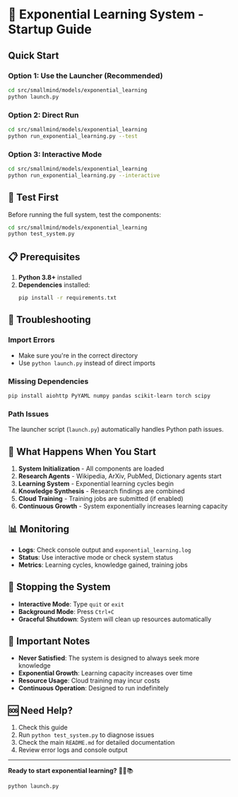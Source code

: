 # 🚀 Exponential Learning System - Startup Guide

## Quick Start

### Option 1: Use the Launcher (Recommended)
```bash
cd src/smallmind/models/exponential_learning
python launch.py
```

### Option 2: Direct Run
```bash
cd src/smallmind/models/exponential_learning
python run_exponential_learning.py --test
```

### Option 3: Interactive Mode
```bash
cd src/smallmind/models/exponential_learning
python run_exponential_learning.py --interactive
```

## 🧪 Test First

Before running the full system, test the components:

```bash
cd src/smallmind/models/exponential_learning
python test_system.py
```

## 📋 Prerequisites

1. **Python 3.8+** installed
2. **Dependencies** installed:
   ```bash
   pip install -r requirements.txt
   ```

## 🔧 Troubleshooting

### Import Errors
- Make sure you're in the correct directory
- Use `python launch.py` instead of direct imports

### Missing Dependencies
```bash
pip install aiohttp PyYAML numpy pandas scikit-learn torch scipy
```

### Path Issues
The launcher script (`launch.py`) automatically handles Python path issues.

## 🎯 What Happens When You Start

1. **System Initialization** - All components are loaded
2. **Research Agents** - Wikipedia, ArXiv, PubMed, Dictionary agents start
3. **Learning System** - Exponential learning cycles begin
4. **Knowledge Synthesis** - Research findings are combined
5. **Cloud Training** - Training jobs are submitted (if enabled)
6. **Continuous Growth** - System exponentially increases learning capacity

## 📊 Monitoring

- **Logs**: Check console output and `exponential_learning.log`
- **Status**: Use interactive mode or check system status
- **Metrics**: Learning cycles, knowledge gained, training jobs

## 🛑 Stopping the System

- **Interactive Mode**: Type `quit` or `exit`
- **Background Mode**: Press `Ctrl+C`
- **Graceful Shutdown**: System will clean up resources automatically

## 🚨 Important Notes

- **Never Satisfied**: The system is designed to always seek more knowledge
- **Exponential Growth**: Learning capacity increases over time
- **Resource Usage**: Cloud training may incur costs
- **Continuous Operation**: Designed to run indefinitely

## 🆘 Need Help?

1. Check this guide
2. Run `python test_system.py` to diagnose issues
3. Check the main `README.md` for detailed documentation
4. Review error logs and console output

---

**Ready to start exponential learning?** 🚀🧠📚

```bash
python launch.py
```
